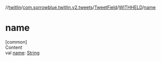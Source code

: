 //[twitlin](../../../index.md)/[com.sorrowblue.twitlin.v2.tweets](../../index.md)/[TweetField](../index.md)/[WITHHELD](index.md)/[name](name.md)



# name  
[common]  
Content  
val [name](name.md): [String](https://kotlinlang.org/api/latest/jvm/stdlib/kotlin/-string/index.html)  



